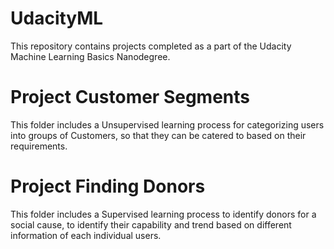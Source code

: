 # UdacityML

This repository contains projects completed as a part of the Udacity Machine Learning Basics Nanodegree.

# Project Customer Segments
This folder includes a Unsupervised learning process for categorizing users into groups of Customers, so that they can be catered to based on their requirements.

# Project Finding Donors
This folder includes a Supervised learning process to identify donors for a social cause, to identify their capability and trend based on different information of each individual users.

